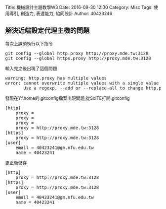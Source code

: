Title: 機械設計主題教學W3
Date: 2016-09-30 12:00
Category: Misc
Tags: 使用導引, 創造力, 表達能力, 協同設計
Author: 40423246


<h2>解決近端設定代理主機的問題</h2>
<p>每次上課須執行以下指令</p>
<pre>
git config --global http.proxy http://proxy.mde.tw:3128
git config --global https.proxy http://proxy.mde.tw:3128
</pre>
<p>輸入完之後出現了這個問題</p>
<pre>
warning: http.proxy has multiple values
error: cannot overwrite multiple values with a single value
       Use a regexp, --add or --replace-all to change http.proxy.
</pre>
<p>發現在Y:\home的.gitconfig檔案出現問題,從SciTE打開.gitconfig</p>
<pre>
[http]
	proxy = 
	proxy = 
	proxy = 
	proxy = http://proxy.mde.tw:3128
[https]
	proxy = http://proxy.mde.tw:3128
[user]
	email = 40423241@gm.nfu.edu.tw
	name = 40423241
</pre>
更正後儲存
<pre>
[http]
	proxy = http://proxy.mde.tw:3128
[https]
	proxy = http://proxy.mde.tw:3128
[user]
	email = 40423241@gm.nfu.edu.tw
	name = 40423241
</pre>